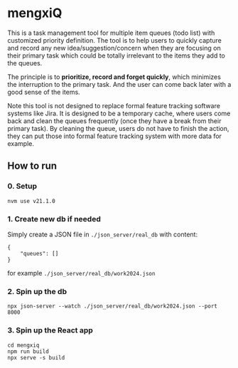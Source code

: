 # mengxiQ
This is a task management tool for multiple item queues (todo list) with customized priority definition. The tool is to help users to quickly capture and record any new idea/suggestion/concern when they are focusing on their primary task which could be totally irrelevant to the items they add to the queues.

The principle is to **prioritize, record and forget quickly**, which minimizes the interruption to the primary task. And the user can come back later with a good sense of the items.

Note this tool is not designed to replace formal feature tracking software systems like Jira. It is designed to be a temporary cache, where users come back and clean the queues frequently (once they have a break from their primary task). By cleaning the queue, users do not have to finish the action, they can put those into formal feature tracking system with more data for example.

## How to run
### 0. Setup
```
nvm use v21.1.0
```

### 1. Create new db if needed
Simply create a JSON file in `./json_server/real_db` with content:
```
{
    "queues": []
}
```
for example `./json_server/real_db/work2024.json`

### 2. Spin up the db
```
npx json-server --watch ./json_server/real_db/work2024.json --port 8000
```

### 3. Spin up the React app
```
cd mengxiq
npm run build
npx serve -s build
```
